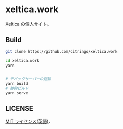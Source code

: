 # xeltica.work

Xeltica の個人サイト。

## Build

```sh
git clone https://github.com/citringo/xeltica.work

cd xeltica.work
yarn


# デバッグサーバーの起動
yarn build
# 静的ビルド
yarn serve
```

## LICENSE

[MIT ライセンス(英語)](LICENSE)．